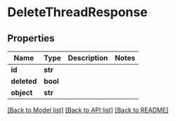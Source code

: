# DeleteThreadResponse

## Properties
Name | Type | Description | Notes
------------ | ------------- | ------------- | -------------
**id** | **str** |  | 
**deleted** | **bool** |  | 
**object** | **str** |  | 

[[Back to Model list]](../README.md#documentation-for-models) [[Back to API list]](../README.md#documentation-for-api-endpoints) [[Back to README]](../README.md)

